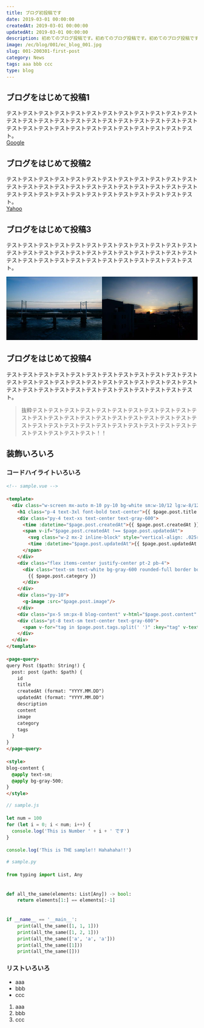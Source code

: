 ```yaml
---
title: ブログ初投稿です
date: 2019-03-01 00:00:00
createdAt: 2019-03-01 00:00:00
updatedAt: 2019-03-01 00:00:00
description: 初めてのブログ投稿です。初めてのブログ投稿です。初めてのブログ投稿です。初めてのブログ投稿です。初めてのブログ投稿です。初めてのブログ投稿です。初めてのブログ投稿です。
image: /ec/blog/001/ec_blog_001.jpg
slug: 001-200301-first-post
category: News
tags: aaa bbb ccc
type: blog
---
```


## ブログをはじめて投稿1

テストテストテストテストテストテストテストテストテストテストテストテストテストテストテストテストテストテストテストテストテストテストテストテストテストテストテストテストテストテストテストテストテストテストテストテスト。  
[Google](https://www.google.co.jp/)

## ブログをはじめて投稿2

テストテストテストテストテストテストテストテストテストテストテストテストテストテストテストテストテストテストテストテストテストテストテストテストテストテストテストテストテストテストテストテストテストテストテストテスト。  
[Yahoo](https://www.yahoo.co.jp/)

## ブログをはじめて投稿3

テストテストテストテストテストテストテストテストテストテストテストテストテストテストテストテストテストテストテストテストテストテストテストテストテストテストテストテストテストテストテストテストテストテストテストテスト。  

![画像テスト](./img/sample.jpg "サンプル")

## ブログをはじめて投稿4

テストテストテストテストテストテストテストテストテストテストテストテストテストテストテストテストテストテストテストテストテストテストテストテストテストテストテストテストテストテストテストテストテストテストテストテスト。  

> 抜粋テストテストテストテストテストテストテストテストテストテストテストテストテストテストテストテストテストテストテストテストテストテストテストテストテストテストテストテストテストテストテストテストテストテストテストテストテスト！！

## 装飾いろいろ

### コードハイライトいろいろ

```html
<!-- sample.vue -->

<template>
  <div class="w-screen mx-auto m-10 py-10 bg-white sm:w-10/12 lg:w-8/12">
    <h1 class="p-4 text-3xl font-bold text-center">{{ $page.post.title }}</h1>
    <div class="py-4 text-xs text-center text-gray-600">
      <time :datetime="$page.post.createdAt">{{ $page.post.createdAt }}</time>
      <span v-if="$page.post.createdAt !== $page.post.updatedAt">
        <svg class="w-2 mx-2 inline-block" style="vertical-align: .025rem" xmlns="http://www.w3.org/2000/svg" viewBox="0 0 1792 1792" fill="currentColor"><path d="M1639 1056q0 5-1 7-64 268-268 434.5t-478 166.5q-146 0-282.5-55t-243.5-157l-129 129q-19 19-45 19t-45-19-19-45v-448q0-26 19-45t45-19h448q26 0 45 19t19 45-19 45l-137 137q71 66 161 102t187 36q134 0 250-65t186-179q11-17 53-117 8-23 30-23h192q13 0 22.5 9.5t9.5 22.5zm25-800v448q0 26-19 45t-45 19h-448q-26 0-45-19t-19-45 19-45l138-138q-148-137-349-137-134 0-250 65t-186 179q-11 17-53 117-8 23-30 23h-199q-13 0-22.5-9.5t-9.5-22.5v-7q65-268 270-434.5t480-166.5q146 0 284 55.5t245 156.5l130-129q19-19 45-19t45 19 19 45z"></path></svg>
        <time :datetime="$page.post.updatedAt">{{ $page.post.updatedAt }}</time>
      </span>
    </div>
    <div class="flex items-center justify-center pt-2 pb-4">
      <div class="text-sm text-white bg-gray-600 rounded-full border border-gray-600 px-3 py-1">
        {{ $page.post.category }}
      </div>
    </div>
    <div class="py-10">
      <g-image :src="$page.post.image"/>
    </div>
    <div class="px-5 sm:px-8 blog-content" v-html="$page.post.content" />
    <div class="pt-8 text-sm text-center text-gray-600">
      <span v-for="tag in $page.post.tags.split(' ')" :key="tag" v-text="`#${tag}`" class="mr-2" />
    </div>
  </div>
</template>

<page-query>
query Post ($path: String!) {
  post: post (path: $path) {
    id
    title
    createdAt (format: "YYYY.MM.DD")
    updatedAt (format: "YYYY.MM.DD")
    description
    content
    image
    category
    tags
  }
}
</page-query>

<style>
blog-content {
  @apply text-sm;
  @apply bg-gray-500;
}
</style>
```

```js
// sample.js

let num = 100
for (let i = 0; i < num; i++) {
  console.log('This is Number ' + i + ' です')
}

console.log('This is THE sample!! Hahahaha!!')
```

```py
# sample.py

from typing import List, Any


def all_the_same(elements: List[Any]) -> bool:
    return elements[1:] == elements[:-1]


if __name__ == '__main__':
    print(all_the_same([1, 1, 1]))
    print(all_the_same([1, 2, 1]))
    print(all_the_same(['a', 'a', 'a']))
    print(all_the_same([1]))
    print(all_the_same([]))
```

### リストいろいろ

- aaa
- bbb
- ccc

1. aaa
2. bbb
3. ccc
